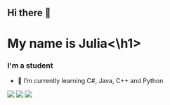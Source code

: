 ## Hi there 👋
<h1>My name is Julia<\h1>
<h3>I'm a student</h3>


- 🌱 I’m currently learning C#, Java, C++ and Python

![](http://github-profile-summary-cards.vercel.app/api/cards/profile-details?username=JuliaYlibka&theme=default)
![](http://github-profile-summary-cards.vercel.app/api/cards/repos-per-language?username=JuliaYlibka&theme=default)
![](http://github-profile-summary-cards.vercel.app/api/cards/productive-time?username=JuliaYlibka&theme=default&utcOffset=8)
